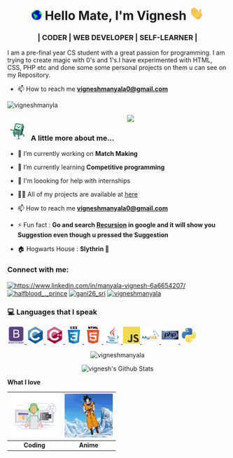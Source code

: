  <h1 align="center"> <a target="_blank">
    <img src="https://github.com/vigneshmanyala/vigneshmanyala/blob/main/earth.gif" width="24px" style="max-width:100%;">
  </a>Hello Mate, I'm Vignesh <img src = Hi.gif height = "32px"></h1>
<h3 align="center">| CODER | WEB DEVELOPER | SELF-LEARNER |</h3>

I am a pre-final year CS student with a great passion for programming. I am trying to create magic with 0's and 1's.I have experimented with HTML, CSS, PHP etc and done some some personal projects on them u can see on my Repository.

- 📫 How to reach me **vigneshmanyala0@gmail.com**

<p align="left"> <img src="https://komarev.com/ghpvc/?username=vigneshmanyala&label=Profile%20views&color=0e75b6&style=flat" alt="vigneshmanyla" /> </p>


<img align='right' src="https://media.giphy.com/media/M9gbBd9nbDrOTu1Mqx/giphy.gif" width="230">

### <img src="https://github.com/vigneshmanyala/vigneshmanyala/blob/main/aboutme.gif" width="50"> A little more about me...  

- 🔭 I’m currently working on **Match Making**

- 🌱 I’m currently learning **Competitive programming**

- 🤔 I'm loooking for help with internships

- 👨‍💻 All of my projects are available at [here](https://github.com/vigneshmanyala)

- 📫 How to reach me **vigneshmanyala0@gmail.com**

- ⚡ Fun fact : **Go and search [Recursion](https://www.google.com/search?q=recursion&bih=722&biw=1536&rlz=1C1YTUH_enIN943IN943&hl=en&sxsrf=ALeKk001CnsfZXfaBebuhRqS31UauwrLAg%3A1626513817542&ei=maHyYPbNIMiy9QOPpabYCg&oq=recursion&gs_lcp=Cgdnd3Mtd2l6EAMyBAgjECcyCAgAELEDEJECMgUIABCxAzICCAAyCggAEIcCELEDEBQyBQgAEJECMgUIABCxAzICCAAyBQgAELEDMgIIADoHCAAQRxCwAzoHCAAQhwIQFEoFCDwSATFKBAhBGABQnosBWLiQAWCWlQFoAXACeACAAYYBiAHfA5IBAzAuNJgBAKABAaoBB2d3cy13aXrIAQjAAQE&sclient=gws-wiz&ved=0ahUKEwi2_sOS5OnxAhVIWX0KHY-SCasQ4dUDCA4&uact=5") in google and it will show you Suggestion even though u pressed the Suggestion**

- 🏠 Hogwarts House : **Slythrin 🐍**

<h3 align="left">Connect with me:</h3>
<p align="left">
<a href="https://linkedin.com/in/https://www.linkedin.com/in/manyala-vignesh-6a6654207/" target="blank"><img align="center" src="https://raw.githubusercontent.com/rahuldkjain/github-profile-readme-generator/master/src/images/icons/Social/linked-in-alt.svg" alt="https://www.linkedin.com/in/manyala-vignesh-6a6654207/" height="30" width="40" /></a>
<a href="https://instagram.com/halfblood_._prince" target="blank"><img align="center" src="https://raw.githubusercontent.com/rahuldkjain/github-profile-readme-generator/master/src/images/icons/Social/instagram.svg" alt="halfblood_._prince" height="30" width="40" /></a>
<a href="https://www.hackerrank.com/gani26_sri" target="blank"><img align="center" src="https://raw.githubusercontent.com/rahuldkjain/github-profile-readme-generator/master/src/images/icons/Social/hackerrank.svg" alt="gani26_sri" height="30" width="40" /></a>
<a href="https://www.leetcode.com/vigneshmanyala" target="blank"><img align="center" src="https://raw.githubusercontent.com/rahuldkjain/github-profile-readme-generator/master/src/images/icons/Social/leet-code.svg" alt="vigneshmanyala" height="30" width="40" /></a>
</p>

<h3 align="left">💻 Languages that I speak</h3>
<p align="left"> <a href="https://getbootstrap.com" target="_blank"> <img src="https://raw.githubusercontent.com/devicons/devicon/master/icons/bootstrap/bootstrap-plain-wordmark.svg" alt="bootstrap" width="40" height="40"/> </a> <a href="https://www.cprogramming.com/" target="_blank"> <img src="https://raw.githubusercontent.com/devicons/devicon/master/icons/c/c-original.svg" alt="c" width="40" height="40"/> </a> <a href="https://www.w3schools.com/cpp/" target="_blank"> <img src="https://raw.githubusercontent.com/devicons/devicon/master/icons/cplusplus/cplusplus-original.svg" alt="cplusplus" width="40" height="40"/> </a> <a href="https://www.w3schools.com/css/" target="_blank"> <img src="https://raw.githubusercontent.com/devicons/devicon/master/icons/css3/css3-original-wordmark.svg" alt="css3" width="40" height="40"/> </a> <a href="https://www.w3.org/html/" target="_blank"> <img src="https://raw.githubusercontent.com/devicons/devicon/master/icons/html5/html5-original-wordmark.svg" alt="html5" width="40" height="40"/> </a> <a href="https://www.java.com" target="_blank"> <img src="https://raw.githubusercontent.com/devicons/devicon/master/icons/java/java-original.svg" alt="java" width="40" height="40"/> </a> <a href="https://developer.mozilla.org/en-US/docs/Web/JavaScript" target="_blank"> <img src="https://raw.githubusercontent.com/devicons/devicon/master/icons/javascript/javascript-original.svg" alt="javascript" width="40" height="40"/> </a> <a href="https://www.mysql.com/" target="_blank"> <img src="https://raw.githubusercontent.com/devicons/devicon/master/icons/mysql/mysql-original-wordmark.svg" alt="mysql" width="40" height="40"/> </a> <a href="https://www.php.net" target="_blank"> <img src="https://raw.githubusercontent.com/devicons/devicon/master/icons/php/php-original.svg" alt="php" width="40" height="40"/> </a> <a href="https://www.python.org" target="_blank"> <img src="https://raw.githubusercontent.com/devicons/devicon/master/icons/python/python-original.svg" alt="python" width="40" height="40"/> </a> </p>


<p align="center">
  <img src="https://github-readme-stats.vercel.app/api/top-langs?username=vigneshmanyala&theme=radical&show_icons=true" alt="vigneshmanyala" /></p>
</p>

<p align="center"> 
  <img src="https://github-readme-stats.vercel.app/api?username=vigneshmanyala&theme=radical&show_icons=true" alt="vignesh's Github Stats" />
</p>


**What I love**

| <img src="https://github.com/vigneshmanyala/vigneshmanyala/blob/main/coding-freak.gif" width="110" height="100"> | <img src="https://github.com/vigneshmanyala/vigneshmanyala/blob/main/goku.gif" width="110" height="100"> | 
| :---: | :---: |
| <b>Coding</b> | <b>Anime</b> |



